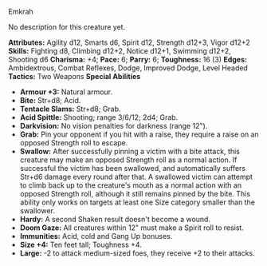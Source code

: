 Emkrah

No description for this creature yet.

**Attributes:** Agility d12, Smarts d6, Spirit d12, Strength d12+3,
Vigor d12+2
**Skills:** Fighting d8, Climbing d12+2, Notice d12+1, Swimming d12+2,
Shooting d6
**Charisma:** +4; **Pace:** 6; **Parry:** 6; **Toughness:** 16 (3)
**Edges:** Ambidextrous, Combat Reflexes, Dodge, Improved Dodge, Level
Headed
**Tactics:** Two Weapons
**Special Abilities**
- **Armour +3:** Natural armour.
- **Bite:** Str+d8; Acid.
- **Tentacle Slams:** Str+d8; Grab.
- **Acid Spittle:** Shooting; range 3/6/12; 2d4; Grab.
- **Darkvision:** No vision penalties for darkness (range 12").
- **Grab:** Pin your opponent if you hit with a raise, they require a
raise on an opposed Strength roll to escape.
- **Swallow:** After successfully pinning a victim with a bite attack,
this creature may make an opposed Strength roll as a normal action. If
successful the victim has been swallowed, and automatically suffers
Str+d6 damage every round after that. A swallowed victim can attempt to
climb back up to the creature's mouth as a normal action with an
opposed Strength roll, although it still remains pinned by the bite.
This ability only works on targets at least one Size category smaller
than the swallower.
- **Hardy:** A second Shaken result doesn't become a wound.
- **Doom Gaze:** All creatures within 12" must make a Spirit roll to
resist.
- **Immunities:** Acid, cold and Gang Up bonuses.
- **Size +4:** Ten feet tall; Toughness +4.
- **Large:** -2 to attack medium-sized foes, they receive +2 to their
attacks.

